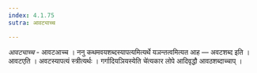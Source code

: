 ```yaml
---
index: 4.1.75
sutra: आवट्याच्च

---
```

_आवट्याच्च_ - आवटआच्च । ननु कथमवयशब्दस्यापत्यमित्यर्थे यञन्तत्वमित्यत आह — अवटशब्द इति । आवटएति । अवटस्यापत्यं स्त्रीत्यर्थः । गर्गादियञियस्येति चे॑त्यकार लोपे आदिवृद्धौ आवठशब्दाच्चाप् ।